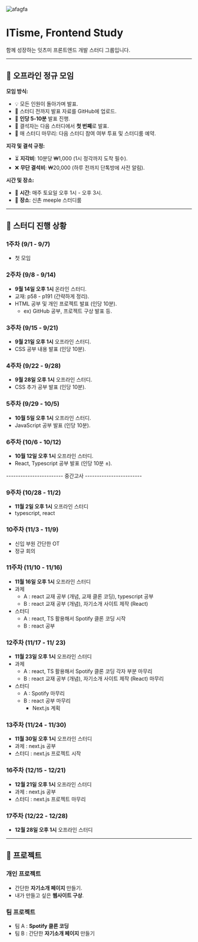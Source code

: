 ![afagfa](https://github.com/user-attachments/assets/d51a8282-72e3-4eee-b793-3819bde93942)

# ITisme, Frontend Study 
함께 성장하는 잇츠미 프론트엔드 개발 스터디 그룹입니다.

---

## 📌 오프라인 정규 모임

**모임 방식:**
- 💡 모든 인원이 돌아가며 발표.
- 📂 스터디 전까지 발표 자료를 GitHub에 업로드.
- 🎤 **인당 5-10분** 발표 진행.
- 🚩 결석자는 다음 스터디에서 **첫 번째**로 발표.
- 🎯 매 스터디 마무리: 다음 스터디 참여 여부 투표 및 스터디룸 예약.

**지각 및 결석 규정:**
- ⏳ **지각비**: 10분당 ₩1,000 (1시 정각까지 도착 필수).
- ❌ **무단 결석비**: ₩20,000 (하루 전까지 단톡방에 사전 알림).

**시간 및 장소:**
- 📅 **시간**: 매주 토요일 오후 1시 - 오후 3시.
- 📍 **장소**: 신촌 meeple 스터디룸
  
---
  
## 📅 스터디 진행 상황

### 1주차 (9/1 - 9/7)
- 첫 모임

### 2주차 (9/8 - 9/14)
- **9월 14일 오후 1시** 온라인 스터디.
- 교재: p58 - p191 (간략하게 정리).
- HTML 공부 및 개인 프로젝트 발표 (인당 10분).
  - ex) GitHub 공부, 프로젝트 구상 발표 등.

### 3주차 (9/15 - 9/21)
- **9월 21일 오후 1시** 오프라인 스터디.
- CSS 공부 내용 발표 (인당 10분).

### 4주차 (9/22 - 9/28)
- **9월 28일 오후 1시** 오프라인 스터디.
- CSS 추가 공부 발표 (인당 10분).

### 5주차 (9/29 - 10/5)
- **10월 5일 오후 1시** 오프라인 스터디.
- JavaScript 공부 발표 (인당 10분).

### 6주차 (10/6 - 10/12)
- **10월 12일 오후 1시** 오프라인 스터디.
- React, Typescript 공부 발표 (인당 10분 ±).
   
------------------------ 중간고사 ------------------------

### 9주차  (10/28 - 11/2)
- **11월 2일 오후 1시** 오프라인 스터디
- typescript, react

### 10주차 (11/3 - 11/9)
- 신입 부원 간단한 OT
- 정규 회의

### 11주차 (11/10 - 11/16)
- **11월 16일 오후 1시** 오프라인 스터디
- 과제 <br/>
	- A : react 교재 공부 (개념, 교재 클론 코딩), typescript 공부 <br/>
	- B : react 교재 공부 (개념), 자기소개 사이트 제작 (React) 
- 스터디 <br/>
	- A : react, TS 활용해서 Spotify 클론 코딩 시작 <br/>
	- B : react 공부<br/>

### 12주차 (11/17 - 11/ 23)
- **11월 23일 오후 1시** 오프라인 스터디
- 과제 <br/>
	- A : react, TS 활용해서 Spotify 클론 코딩 각자 부분 마무리 <br/>
	- B : react 교재 공부 (개념), 자기소개 사이트 제작 (React) 마무리
- 스터디 <br/>
	- A : Spotify 마무리 <br/>
	- B : react 공부 마무리 <br/>
      + Next.js 계획 <br/>

### 13주차 (11/24 - 11/30) 
- **11월 30일 오후 1시** 오프라인 스터디
- 과제 :  next.js 공부
- 스터디 : next.js 프로젝트 시작 

### 16주차 (12/15 - 12/21) 
- **12월 21일 오후 1시** 오프라인 스터디
- 과제 : next.js 공부
- 스터디 : next.js 프로젝트 마무리

### 17주차 (12/22 - 12/28) 
- **12월 28일 오후 1시** 오프라인 스터디
  
---

## 🌟 프로젝트

### 개인 프로젝트
- 간단한 **자기소개 페이지** 만들기.
- 내가 만들고 싶은 **웹사이트 구상**.

### 팀 프로젝트
- 팀 A : **Spotify 클론 코딩**
- 팀 B : 간단한 **자기소개 페이지** 만들기
